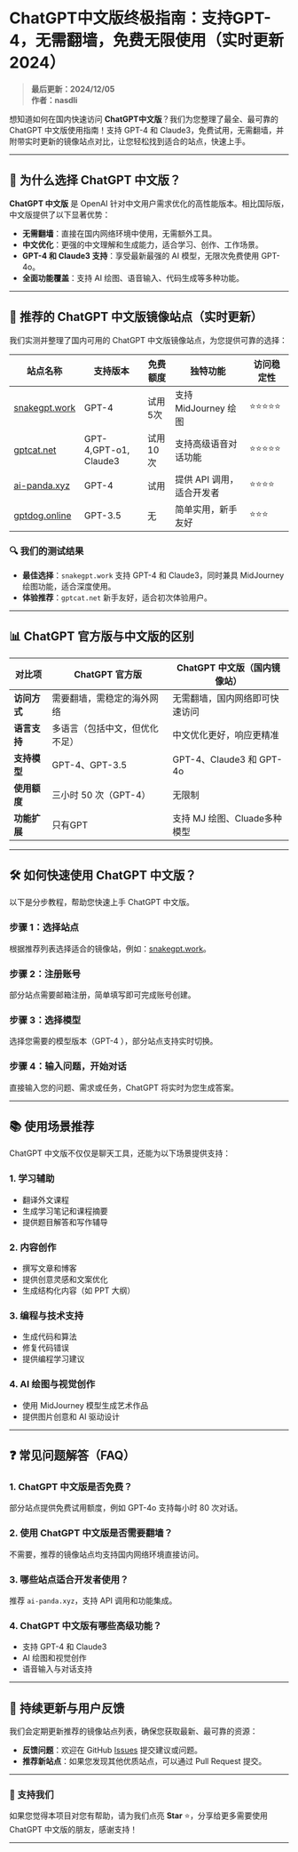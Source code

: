 # ChatGPT中文版终极指南：支持GPT-4，无需翻墙，免费无限使用（实时更新 2024）

> **最后更新：2024/12/05**  
> **作者：nasdli**  


想知道如何在国内快速访问 **ChatGPT中文版**？我们为您整理了最全、最可靠的 ChatGPT 中文版使用指南！支持 GPT-4 和 Claude3，免费试用，无需翻墙，并附带实时更新的镜像站点对比，让您轻松找到适合的站点，快速上手。

---

## 📌 为什么选择 ChatGPT 中文版？

**ChatGPT 中文版** 是 OpenAI 针对中文用户需求优化的高性能版本。相比国际版，中文版提供了以下显著优势：
- **无需翻墙**：直接在国内网络环境中使用，无需额外工具。
- **中文优化**：更强的中文理解和生成能力，适合学习、创作、工作场景。
- **GPT-4 和 Claude3 支持**：享受最新最强的 AI 模型，无限次免费使用 GPT-4o。
- **全面功能覆盖**：支持 AI 绘图、语音输入、代码生成等多种功能。

---

## 🚀 推荐的 ChatGPT 中文版镜像站点（实时更新）

我们实测并整理了国内可用的 ChatGPT 中文版镜像站点，为您提供可靠的选择：

| **站点名称**         | **支持版本**         | **免费额度**             | **独特功能**              | **访问稳定性** |
|----------------------|---------------------|--------------------------|--------------------------|----------------|
| [snakegpt.work](https://snakegpt.work) | GPT-4          | 试用5次     | 支持 MidJourney 绘图       | ⭐⭐⭐⭐⭐       |
| [gptcat.net](https://gptcat.net)        | GPT-4,GPT-o1, Claude3           | 试用10次                | 支持高级语音对话功能        | ⭐⭐⭐⭐⭐        |
| [ai-panda.xyz](https://ai-panda.xyz/login?invite_code=34137c47)    | GPT-4           | 试用                      | 提供 API 调用，适合开发者   | ⭐⭐⭐⭐        |
| [gptdog.online](https://gptdog.online)  | GPT-3.5                  | 无                      | 简单实用，新手友好          | ⭐⭐⭐         |

### 🔍 我们的测试结果
- **最佳选择**：`snakegpt.work` 支持 GPT-4 和 Claude3，同时兼具 MidJourney 绘图功能，适合深度使用。
- **体验推荐**：`gptcat.net` 新手友好，适合初次体验用户。


---

## 📊 ChatGPT 官方版与中文版的区别

| **对比项**         | **ChatGPT 官方版**                | **ChatGPT 中文版（国内镜像站）**       |
|--------------------|-----------------------------------|-----------------------------------|
| **访问方式**       | 需要翻墙，需稳定的海外网络          | 无需翻墙，国内网络即可快速访问          |
| **语言支持**       | 多语言（包括中文，但优化不足）       | 中文优化更好，响应更精准                |
| **支持模型**       | GPT-4、GPT-3.5                    | GPT-4、Claude3 和 GPT-4o            |
| **使用额度**       | 三小时 50 次（GPT-4）                | 无限制         |
| **功能扩展**       | 只有GPT                          | 支持 MJ 绘图、Cluade多种模型        |

---

## 🛠️ 如何快速使用 ChatGPT 中文版？

以下是分步教程，帮助您快速上手 ChatGPT 中文版。

### **步骤 1：选择站点**
根据推荐列表选择适合的镜像站，例如：[snakegpt.work](https://snakegpt.work)。

### **步骤 2：注册账号**
部分站点需要邮箱注册，简单填写即可完成账号创建。

### **步骤 3：选择模型**
选择您需要的模型版本（GPT-4 ），部分站点支持实时切换。

### **步骤 4：输入问题，开始对话**
直接输入您的问题、需求或任务，ChatGPT 将实时为您生成答案。

---

## 📚 使用场景推荐

ChatGPT 中文版不仅仅是聊天工具，还能为以下场景提供支持：

### **1. 学习辅助**
- 翻译外文课程
- 生成学习笔记和课程摘要
- 提供题目解答和写作辅导

### **2. 内容创作**
- 撰写文章和博客
- 提供创意灵感和文案优化
- 生成结构化内容（如 PPT 大纲）

### **3. 编程与技术支持**
- 生成代码和算法
- 修复代码错误
- 提供编程学习建议

### **4. AI 绘图与视觉创作**
- 使用 MidJourney 模型生成艺术作品
- 提供图片创意和 AI 驱动设计

---

## ❓ 常见问题解答（FAQ）

### **1. ChatGPT 中文版是否免费？**
部分站点提供免费试用额度，例如 GPT-4o 支持每小时 80 次对话。

### **2. 使用 ChatGPT 中文版是否需要翻墙？**
不需要，推荐的镜像站点均支持国内网络环境直接访问。

### **3. 哪些站点适合开发者使用？**
推荐 `ai-panda.xyz`，支持 API 调用和功能集成。

### **4. ChatGPT 中文版有哪些高级功能？**
- 支持 GPT-4 和 Claude3
- AI 绘图和视觉创作
- 语音输入与对话支持

---

## 🔄 持续更新与用户反馈

我们会定期更新推荐的镜像站点列表，确保您获取最新、最可靠的资源：

- **反馈问题**：欢迎在 GitHub [Issues](https://github.com/your-repo/issues) 提交建议或问题。
- **推荐新站点**：如果您发现其他优质站点，可以通过 Pull Request 提交。

---

### 🌟 支持我们
如果您觉得本项目对您有帮助，请为我们点亮 **Star** ⭐，分享给更多需要使用 ChatGPT 中文版的朋友，感谢支持！

---
